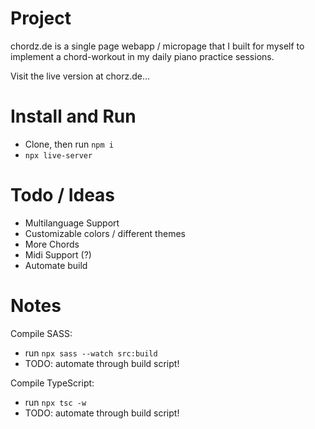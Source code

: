 # Project

chordz.de is a single page webapp / micropage that I built for myself to implement a chord-workout in my daily piano practice sessions.

Visit the live version at chorz.de...

# Install and Run

- Clone, then run `npm i`
- `npx live-server`

# Todo / Ideas

- Multilanguage Support
- Customizable colors / different themes
- More Chords
- Midi Support (?)
- Automate build

# Notes

Compile SASS:

- run `npx sass --watch src:build`
- TODO: automate through build script!

Compile TypeScript:

- run `npx tsc -w`
- TODO: automate through build script!